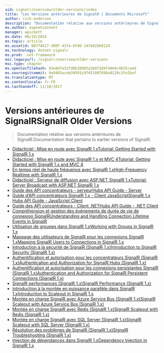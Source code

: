 ```yaml
---
uid: signalr/overview/older-versions/index
title: "Les Versions antérieures de SignalR | Documents Microsoft"
author: rick-anderson
description: "Documentation relative aux versions antérieures de SignalR."
ms.author: aspnetcontent
manager: wpickett
ms.date: 09/19/2014
ms.topic: article
ms.assetid: 607f4617-380f-41fa-bf46-147e82bb8124
ms.technology: dotnet-signalr
ms.prod: .net-framework
msc.legacyurl: /signalr/overview/older-versions
msc.type: chapter
ms.openlocfilehash: 93e8dfe32fd0b38905a3b0f2d4f4894c9625ca4d
ms.sourcegitcommit: 9a9483aceb34591c97451997036a9120c3fe2baf
ms.translationtype: MT
ms.contentlocale: fr-FR
ms.lasthandoff: 11/10/2017
---
```

<a name="signalr-older-versions"></a><span data-ttu-id="0300f-103">Versions antérieures de SignalR</span><span class="sxs-lookup"><span data-stu-id="0300f-103">SignalR Older Versions</span></span>
====================
> <span data-ttu-id="0300f-104">Documentation relative aux versions antérieures de SignalR.</span><span class="sxs-lookup"><span data-stu-id="0300f-104">Documentation that pertains to earlier versions of SignalR.</span></span>


- [<span data-ttu-id="0300f-105">Didacticiel : Mise en route avec SignalR 1.x</span><span class="sxs-lookup"><span data-stu-id="0300f-105">Tutorial: Getting Started with SignalR 1.x</span></span>](tutorial-getting-started-with-signalr.md)
- [<span data-ttu-id="0300f-106">Didacticiel : Mise en route avec SignalR 1.x et MVC 4</span><span class="sxs-lookup"><span data-stu-id="0300f-106">Tutorial: Getting Started with SignalR 1.x and MVC 4</span></span>](tutorial-getting-started-with-signalr-and-mvc-4.md)
- [<span data-ttu-id="0300f-107">En temps réel de haute fréquence avec SignalR 1.x</span><span class="sxs-lookup"><span data-stu-id="0300f-107">High-Frequency Realtime with SignalR 1.x</span></span>](tutorial-high-frequency-realtime-with-signalr.md)
- [<span data-ttu-id="0300f-108">Didacticiel : Serveur de diffusion avec ASP.NET SignalR 1.x</span><span class="sxs-lookup"><span data-stu-id="0300f-108">Tutorial: Server Broadcast with ASP.NET SignalR 1.x</span></span>](tutorial-server-broadcast-with-aspnet-signalr.md)
- [<span data-ttu-id="0300f-109">Guide des API concentrateurs - serveur</span><span class="sxs-lookup"><span data-stu-id="0300f-109">Hubs API Guide - Server</span></span>](signalr-1x-hubs-api-guide-server.md)
- [<span data-ttu-id="0300f-110">Guide d’API concentrateurs SignalR 1.x - Client JavaScript</span><span class="sxs-lookup"><span data-stu-id="0300f-110">SignalR 1.x Hubs API Guide - JavaScript Client</span></span>](signalr-1x-hubs-api-guide-javascript-client.md)
- [<span data-ttu-id="0300f-111">Guide des API concentrateurs - Client .NET</span><span class="sxs-lookup"><span data-stu-id="0300f-111">Hubs API Guide - .NET Client</span></span>](signalr-1x-hubs-api-guide-net-client.md)
- [<span data-ttu-id="0300f-112">Compréhension et gestion des événements de durée de vie de connexion SignalR</span><span class="sxs-lookup"><span data-stu-id="0300f-112">Understanding and Handling Connection Lifetime Events in SignalR</span></span>](handling-connection-lifetime-events.md)
- [<span data-ttu-id="0300f-113">Utilisation de groupes dans SignalR 1.x</span><span class="sxs-lookup"><span data-stu-id="0300f-113">Working with Groups in SignalR 1.x</span></span>](working-with-groups.md)
- [<span data-ttu-id="0300f-114">Mappage des utilisateurs de SignalR pour les connexions SignalR 1.x</span><span class="sxs-lookup"><span data-stu-id="0300f-114">Mapping SignalR Users to Connections in SignalR 1.x</span></span>](mapping-users-to-connections.md)
- [<span data-ttu-id="0300f-115">Introduction à la sécurité de SignalR (SignalR 1.x)</span><span class="sxs-lookup"><span data-stu-id="0300f-115">Introduction to SignalR Security (SignalR 1.x)</span></span>](introduction-to-security.md)
- [<span data-ttu-id="0300f-116">Authentification et autorisation pour les concentrateurs SignalR (SignalR 1.x)</span><span class="sxs-lookup"><span data-stu-id="0300f-116">Authentication and Authorization for SignalR Hubs (SignalR 1.x)</span></span>](hub-authorization.md)
- [<span data-ttu-id="0300f-117">Authentification et autorisation pour les connexions persistantes SignalR (SignalR 1.x)</span><span class="sxs-lookup"><span data-stu-id="0300f-117">Authentication and Authorization for SignalR Persistent Connections (SignalR 1.x)</span></span>](persistent-connection-authorization.md)
- [<span data-ttu-id="0300f-118">SignalR performances (SignalR 1.x)</span><span class="sxs-lookup"><span data-stu-id="0300f-118">SignalR Performance (SignalR 1.x)</span></span>](signalr-performance.md)
- [<span data-ttu-id="0300f-119">Introduction à la montée en puissance parallèle dans SignalR 1.x</span><span class="sxs-lookup"><span data-stu-id="0300f-119">Introduction to Scaleout in SignalR 1.x</span></span>](scaleout-in-signalr.md)
- [<span data-ttu-id="0300f-120">Montée en charge SignalR avec Azure Service Bus (SignalR 1.x)</span><span class="sxs-lookup"><span data-stu-id="0300f-120">SignalR Scaleout with Azure Service Bus (SignalR 1.x)</span></span>](scaleout-with-windows-azure-service-bus.md)
- [<span data-ttu-id="0300f-121">Montée en charge SignalR avec Redis (SignalR 1.x)</span><span class="sxs-lookup"><span data-stu-id="0300f-121">SignalR Scaleout with Redis (SignalR 1.x)</span></span>](scaleout-with-redis.md)
- [<span data-ttu-id="0300f-122">Montée en charge SignalR avec SQL Server (SignalR 1.x)</span><span class="sxs-lookup"><span data-stu-id="0300f-122">SignalR Scaleout with SQL Server (SignalR 1.x)</span></span>](scaleout-with-sql-server.md)
- [<span data-ttu-id="0300f-123">Résolution des problèmes de SignalR (SignalR 1.x)</span><span class="sxs-lookup"><span data-stu-id="0300f-123">SignalR Troubleshooting (SignalR 1.x)</span></span>](troubleshooting.md)
- [<span data-ttu-id="0300f-124">Injection de dépendances dans SignalR 1.x</span><span class="sxs-lookup"><span data-stu-id="0300f-124">Dependency Injection in SignalR 1.x</span></span>](dependency-injection.md)
